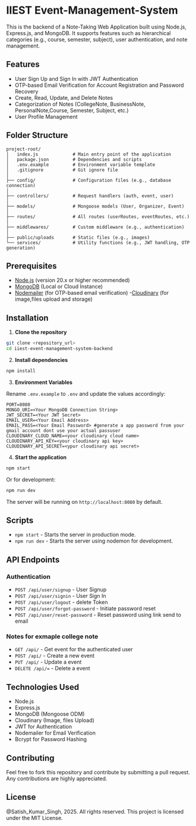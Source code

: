
# IIEST Event-Management-System

This is the backend of a Note-Taking Web Application built using Node.js, Express.js, and MongoDB. It supports features such as hierarchical categories (e.g., course, semester, subject), user authentication, and note management.

## Features

- User Sign Up and Sign In with JWT Authentication
- OTP-based Email Verification for Account Registration and Password Recovery
- Create, Read, Update, and Delete Notes
- Categorization of Notes (CollegeNote, BusinessNote, PersonalNote,Course, Semester, Subject, etc.)
- User Profile Management

## Folder Structure

```
project-root/
│   index.js             # Main entry point of the application
│   package.json         # Dependencies and scripts
│   .env.example         # Environment variable template
│   .gitignore           # Git ignore file
│
├── config/              # Configuration files (e.g., database connection)
│
├── controllers/         # Request handlers (auth, event, user)
│
├── models/              # Mongoose models (User, Organizer, Event)
│
├── routes/              # All routes (userRoutes, eventRoutes, etc.) 
│
├── middlewares/         # Custom middleware (e.g., authentication)
│
├── public/uploads       # Static files (e.g., images)     
└── services/            # Utility functions (e.g., JWT handling, OTP generation)

```

## Prerequisites

- [Node.js](https://nodejs.org/) (version 20.x or higher recommended)
- [MongoDB](https://www.mongodb.com/) (Local or Cloud Instance)
- [Nodemailer](https://nodemailer.com/about/) (for OTP-based email verification) -[Cloudinary](https://cloudinary.com/) (for image,files upload and storage)


## Installation

1. **Clone the repository**

```bash
git clone <repository_url>
cd iiest-event-management-system-backend

```

2. **Install dependencies**

```bash
npm install
```

3. **Environment Variables**

Rename `.env.example` to `.env` and update the values accordingly:

```
PORT=8080
MONGO_URI=<Your MongoDB Connection String>
JWT_SECRET=<Your JWT Secret>
EMAIL_USER=<Your Email Address>
EMAIL_PASS=<Your Email Password> #generate a app password from your gmail account dont use your actual passuser
CLOUDINARY_CLOUD_NAME=<your cloudinary cloud name>
CLOUDINARY_API_KEY=<your cloudinary api key>
CLOUDINARY_API_SECRET=<ypur cloudinary api secret>
```

4. **Start the application**

```bash
npm start
```

Or for development:

```bash
npm run dev
```

The server will be running on `http://localhost:8080` by default.

## Scripts

- `npm start` - Starts the server in production mode.
- `npm run dev` - Starts the server using nodemon for development.

## API Endpoints

### Authentication
- `POST /api/user/signup` - User Signup 
- `POST /api/user/signin` - User Sign In
- `POST /api/user/logout` - delete Token
- `POST /api/user/forgot-password` - Initiate password reset
- `POST /api/user/reset-password` - Reset password using link send to email 

### Notes for exmaple college note
- `GET /api/` - Get event for the authenticated user
- `POST /api/` - Create a new event
- `PUT /api/` - Update a event
- `DELETE /api/=` - Delete a event

## Technologies Used

- Node.js
- Express.js
- MongoDB (Mongoose ODM)
- Cloudinary (Image, files Upload)
- JWT for Authentication
- Nodemailer for Email Verification
- Bcrypt for Password Hashing

## Contributing

Feel free to fork this repository and contribute by submitting a pull request. Any contributions are highly appreciated.

## License
@Satish_Kumar_Singh, 2025. All rights reserved.
This project is licensed under the MIT License.

